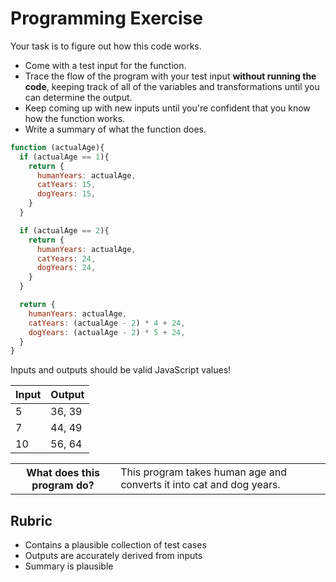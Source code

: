 # Programming Exercise

Your task is to figure out how this code works.

* Come with a test input for the function.
* Trace the flow of the program with your test input **without running the code**, keeping track of all of the variables and transformations until you can determine the output.
* Keep coming up with new inputs until you're confident that you know how the function works.
* Write a summary of what the function does.

```js
function (actualAge){
  if (actualAge == 1){
    return {
      humanYears: actualAge,
      catYears: 15,
      dogYears: 15,
    }
  }

  if (actualAge == 2){
    return {
      humanYears: actualAge,
      catYears: 24,
      dogYears: 24,
    }
  }

  return {
    humanYears: actualAge,
    catYears: (actualAge - 2) * 4 + 24,
    dogYears: (actualAge - 2) * 5 + 24,
  }
}
```

Inputs and outputs should be valid JavaScript values!

| Input | Output |
| ----- | ------ |
|   5   | 36, 39 | 
|   7   | 44, 49 | 
|  10   | 56, 64 | 

<table>
  <tr>
    <th>What does this program do?</th>
    <td>This program takes human age and converts it into cat and dog years.</td>
  </tr>
</table>

## Rubric

* Contains a plausible collection of test cases
* Outputs are accurately derived from inputs
* Summary is plausible

